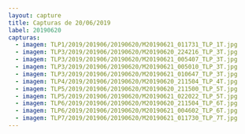 ```yaml
---
layout: capture
title: Capturas de 20/06/2019
label: 20190620
capturas:
  - imagem: TLP1/2019/201906/20190620/M20190621_011731_TLP_1T.jpg
  - imagem: TLP3/2019/201906/20190620/M20190620_224216_TLP_3T.jpg
  - imagem: TLP3/2019/201906/20190620/M20190621_005407_TLP_3T.jpg
  - imagem: TLP3/2019/201906/20190620/M20190621_005010_TLP_3T.jpg
  - imagem: TLP3/2019/201906/20190620/M20190621_010647_TLP_3T.jpg
  - imagem: TLP4/2019/201906/20190620/M20190620_211504_TLP_4T.jpg
  - imagem: TLP5/2019/201906/20190620/M20190620_211500_TLP_5T.jpg
  - imagem: TLP5/2019/201906/20190620/M20190621_022022_TLP_5T.jpg
  - imagem: TLP6/2019/201906/20190620/M20190620_211504_TLP_6T.jpg
  - imagem: TLP6/2019/201906/20190620/M20190621_004602_TLP_6T.jpg
  - imagem: TLP7/2019/201906/20190620/M20190621_011730_TLP_7T.jpg
---
```

